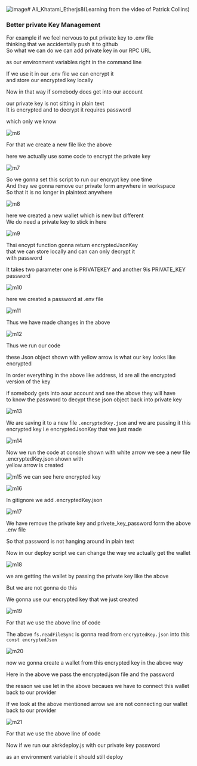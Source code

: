 ![image](https://github.com/C191068/Ali_Khatami_EtherJs8/assets/89090776/ad6a4cdd-6bdc-4739-a15f-5b11065593cd)# Ali_Khatami_Etherjs8(Learning from the video of Patrick Collins)

### Better private Key Management

For example if we feel nervous to put private key to .env file <br>
thinking that we accidentally push it to github <br>
So what we can do we can add private key in our RPC URL <br>

as our environment variables right in the command line <br>

If we use it in our .env file we can encrypt it  <br>
 and store our encrypted key locally <br>

 Now in that way if somebody does get into our account <br>

 our private key is not sitting in plain text <br>
 It is encrypted and to decrypt it requires password <br>

 which only we know <br>

 ![m6](https://github.com/C191068/Ali_Khatami_EtherJs8/assets/89090776/e9b27549-28c1-4ef7-a9b1-0c093fe2a4ea)

For that we create a new file like the above <br>

here we actually use some code to encrypt the private key <br>



![m7](https://github.com/C191068/Ali_Khatami_EtherJs8/assets/89090776/b257b89f-1b73-40a7-87ae-37e8e0420fc6)

 So we gonna set this script to run our encrypt key one time <br>
 And they we gonna remove our private form anywhere in workspace <br>
 So that it is no longer in plaintext anywhere <br>

 ![m8](https://github.com/C191068/Ali_Khatami_EtherJs8/assets/89090776/a09e9fa2-217e-4ea3-bfa1-e04bc991e109)

here we created a new wallet which is new but different <br>
We do need a private key to stick in here <br>


![m9](https://github.com/C191068/Ali_Khatami_EtherJs8/assets/89090776/06c5b07f-a772-4e7d-95cb-3bbeb3058033)

Thsi encypt function gonna return encryptedJsonKey <br>
that we can store locally and can can only decrypt it <br>
with password <br>

It takes two parameter one is PRIVATEKEY and another 9is PRIVATE_KEY password <br>

![m10](https://github.com/C191068/Ali_Khatami_EtherJs8/assets/89090776/6ab455b5-7212-4630-ad24-df41af68063d)

here we created a password at .env file <br>

![m11](https://github.com/C191068/Ali_Khatami_EtherJs8/assets/89090776/2f06bca1-0aa4-461f-ae23-fd7b650261eb)


Thus we have made changes in the above <br>

![m12](https://github.com/C191068/Ali_Khatami_EtherJs8/assets/89090776/6c28bcdb-6150-43fa-84a3-439d449e5e2c)

Thus we run our code <br>

these Json object shown with yellow arrow is what our key looks like encrypted  <br>

In order everything in the above like address, id are all the encrypted  version of the key <br>

if somebody gets into aour account and see the above they will have <br>
to know the password to decypt these json object back into private key <br>


![m13](https://github.com/C191068/Ali_Khatami_EtherJs8/assets/89090776/f3ab5f06-36bd-4e17-8e0c-f84e63758432)

We are saving it to a new file ```.encryptedKey.json``` and we are passing it this <br>
encrypted key i.e encryptedJsonKey that we just made <br>


![m14](https://github.com/C191068/Ali_Khatami_EtherJs8/assets/89090776/f63efacd-05be-43ed-a03f-d5b348759806)

Now we run the code at console shown with white arrow we see a new file .encryptedKey.json shown with <br>
yellow arrow is created <br>

![m15](https://github.com/C191068/Ali_Khatami_EtherJs8/assets/89090776/8f7013ab-4863-4efe-a98a-dc986c92a132)
we can see here encrypted key <br>

![m16](https://github.com/C191068/Ali_Khatami_EtherJs8/assets/89090776/753fd7f5-88c3-4385-8810-0ad2ab548063)

In gitignore we add .encryptedKey.json <br>

![m17](https://github.com/C191068/Ali_Khatami_EtherJs8/assets/89090776/b2efa71e-27a0-49b7-8725-c31dd34b1d37)

We have remove the private key and privete_key_password form the above .env file  <br>

So that password is not hanging around in plain text <br>


Now in our deploy script we can change the way we actually get the wallet <br>

![m18](https://github.com/C191068/Ali_Khatami_EtherJs8/assets/89090776/361950b5-5559-4375-af4e-7bc288d21327)

we are getting the wallet by passing the private key like the above <br>

But we are not gonna do this <br>

We gonna use our encrypted key that we just created <br>

![m19](https://github.com/C191068/Ali_Khatami_EtherJs8/assets/89090776/aacc0ce9-b8f9-4ecf-bf6e-19f0e1968269)

For that we use the above line of code <br>

The above ```fs.readFileSync``` is gonna read from ```encryptedKey.json``` into this ```const encryptedJson``` <br>

![m20](https://github.com/C191068/Ali_Khatami_EtherJs8/assets/89090776/4bf3a0df-e841-427b-b48a-6fd4a9aa0892)

now we gonna create a wallet from this encrypted key in the above way <br>

Here in the above we pass the encrypted.json file and the password 

 the resaon we use let in the above becaues we have to connect this wallet <br>
 back to our provider <br>

 
 If we look at the above mentioned arrow we are not connecting our wallet <br>
 back to our provider <br>


![m21](https://github.com/C191068/Ali_Khatami_EtherJs8/assets/89090776/2e3644ae-0930-408f-a8d1-09e788bb2ff2)

 For that we use the above line of code <br>

 
Now if we run our akrkdeploy.js with our private key password <br>

as an environment variable it should still deploy  <br>



 






